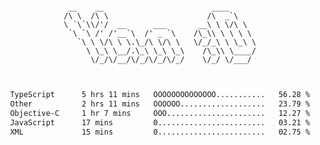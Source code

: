 <div align="center">
<pre><code>
 __    __                        ____      
/\ \  /\ \                      /\  _`\    
\ `\`\\/'/  __      ___       __\ \ \/\ \  
 `\ `\ /' /'__`\  /' _ `\    /\_\\ \ \ \ \ 
   `\ \ \/\ \ \.\_/\ \/\ \   \/_/_\ \ \_\ \
     \ \_\ \__/.\_\ \_\ \_\    /\_\\ \____/
      \/_/\/__/\/_/\/_/\/_/    \/_/ \/___/ 
                                           

</code></pre>

<!--START_SECTION:waka-->

```txt
TypeScript      5 hrs 11 mins   OOOOOOOOOOOOOO...........   56.28 %
Other           2 hrs 11 mins   OOOOOO...................   23.79 %
Objective-C     1 hr 7 mins     OOO......................   12.27 %
JavaScript      17 mins         0........................   03.21 %
XML             15 mins         0........................   02.75 %
```

<!--END_SECTION:waka-->
